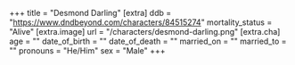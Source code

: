 +++
title = "Desmond Darling"
[extra]
ddb = "https://www.dndbeyond.com/characters/84515274"
mortality_status = "Alive"
[extra.image]
url = "/characters/desmond-darling.png"
[extra.cha]
age = ""
date_of_birth = ""
date_of_death = ""
married_on = ""
married_to = ""
pronouns = "He/Him"
sex = "Male"
+++

